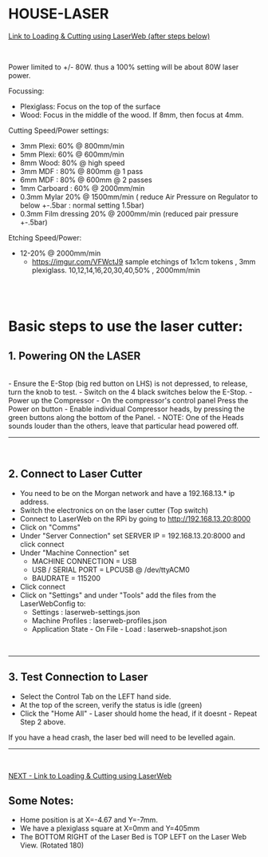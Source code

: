 
# **HOUSE-LASER** 


[Link to Loading & Cutting using LaserWeb (after steps below)](../house-laser/LaserWebConfig/Cutting%20Design.md)


<br/>

Power limited to +/- 80W. thus a 100% setting will be about 80W laser power.
	
Focussing:
* Plexiglass: Focus on the top of the surface
* Wood: Focus in the middle of the wood. If 8mm, then focus at 4mm.

Cutting Speed/Power settings:
* 3mm Plexi: 60% @ 800mm/min
* 5mm Plexi: 60% @ 600mm/min
* 8mm Wood: 80% @ high speed 
* 3mm MDF : 80% @ 800mm @ 1 pass
* 6mm MDF : 80% @ 600mm @ 2 passes
* 1mm Carboard : 60% @ 2000mm/min
* 0.3mm Mylar 20% @ 1500mm/min ( reduce Air Pressure on Regulator to below +-.5bar : normal setting 1.5bar)
* 0.3mm Film dressing 20% @ 2000mm/min (reduced pair pressure +-.5bar) 


Etching Speed/Power:
* 12-20% @ 2000mm/min
  * https://imgur.com/VFWctJ9 sample etchings of 1x1cm tokens , 3mm plexiglass. 10,12,14,16,20,30,40,50% , 2000mm/min

<br/>
<br/>


# Basic steps to use the laser cutter:



**1. Powering ON the LASER**	
---------------------------------
<br>
- Ensure the E-Stop (big red button on LHS) is not depressed, to release, turn the knob to test.
- Switch on the 4 black switches below the E-Stop.
- Power up the Compressor 
	- On the compressor's control panel Press the Power on button 
	- Enable individual Compressor heads, by pressing the green buttons along the bottom of the Panel.
	- NOTE: One of the Heads sounds louder than the others, leave that particular head powered off. 

----
<br/>

**2. Connect to Laser Cutter**
-----


- You need to be on the Morgan network and have a 192.168.13.* ip address.
- Switch the electronics on on the laser cutter (Top switch)
- Connect to LaserWeb on the RPi by going to http://192.168.13.20:8000
- Click on "Comms"
- Under "Server Connection" set SERVER IP = 192.168.13.20:8000 and click connect
- Under "Machine Connection" set 
	- MACHINE CONNECTION = USB
	- USB / SERIAL PORT = LPCUSB @ /dev/ttyACM0
	- BAUDRATE = 115200
- Click connect
- Click on "Settings" and under "Tools" add the files from the LaserWebConfig to:
	- Settings : laserweb-settings.json
	- Machine Profiles : laserweb-profiles.json
	- Application State - On File - Load : laserweb-snapshot.json  
<br/>


----
  
**3. Test Connection to Laser**
--

- Select the Control Tab on the LEFT hand side.
- At the top of the screen, verify the status is idle (green)
- Click the "Home All" - Laser should home the head, if it doesnt - Repeat Step 2 above.


If you have a head crash, the laser bed will need to be levelled again. 

---
<br/>


[NEXT - Link to Loading & Cutting using LaserWeb](../house-laser/LaserWebConfig/Cutting%20Design.md)


**Some Notes:**
---------------------------
* Home position is at X=-4.67 and Y=-7mm.
* We have a plexiglass square at X=0mm and Y=405mm
* The BOTTOM RIGHT of the Laser Bed is TOP LEFT on the Laser Web View.  (Rotated 180)

